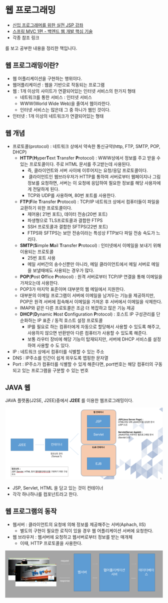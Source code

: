 #  웹 프로그래밍

- [신입 프로그래머를 위한 실전 JSP 강좌](https://www.inflearn.com/course/%EC%8B%A4%EC%A0%84-jsp-%EA%B0%95%EC%A2%8C/)
- [스프링 MVC 1편 - 백엔드 웹 개발 핵심 기술](https://inf.run/pYeB)
- 각종 참조 링크

를 보고 공부한 내용을 정리한 책입니다.


## 웹 프로그래밍이란?

- 웹 어플리케이션을 구현하는 행위이다.
- 웹어플리케이션 : 웹을 기반으로 작동되는 프로그램
- 웹 : 1개 이상의 사이트가 연결되어있는 인터넷 서비스의 한가지 형태
  - 네트워크를 통한 서비스 : 인터넷 서비스
  - WWW(World Wide Web)을 줄여서 웹이라한다.
  - 인터넷 서비스는 많은데 그 중 하나가 웹인 것이다.
- 인터넷 : 1개 이상의 네트워크가 연결되어있는 형태



## 웹 개념

- 프로토콜(protocol) : 네트워크 상에서 약속한 통신규약(http, FTP, SMTP, POP, DHCP)
  - **HTTP**(**H**yper**T**ext **T**ransfer **P**rotocol) : WWW상에서 정보를 주고 받을 수 있는 프로토콜이다. 주로 HTML 문서를 주고받는데 사용된다.
    - 즉, 클라이언트와 서버 사이에 이루어지는 요청/응답 프로토콜이다.
    -  클라이언트인 웹브라우저가 HTTP를 통하여 서버로부터 웹페이지나 그림 정보를 요청하면, 서버는 이 요청에 응답하여 필요한 정보를 해당 사용자에게 전달하게 된다. 
    - TCP와 UDP를 사용하며, 80번 포트를 사용한다.
  - **FTP**(**F**ile **T**ransfer **P**rotocol) : TCP/IP 네트워크 상에서 컴퓨터들이 파일을 교환하기 위한 프로토콜이다.
    - 제어용( 21번 포트), 데이터 전송(20번 포트)
    - 파생형으로 TLS프로토콜과 결합한 FTPS
    - SSH 프로토콜과 결합한 SFTPS(22번 포트)
    - FTPS와 SFTPS는 보안 전송이라는 특성상 FTP보다 파일 전송 속도가 느리다.
  - **SMTP**(**S**imple **M**ail **T**ransfer **P**rotocol) : 인터넷에서 이메일을 보내기 위해 이용되는 프로토콜
    - 25번 포트 사용
    - 메일 서버간의 송수신뿐만 아니라, 메일 클라이언트에서 메일 서버로 메일을 보낼때에도 사용되는 경우가 많다.
  -  **POP**(**P**ost **O**ffice **P**rotocol) : 원격 서버로부터   TCP/IP 연결을 통해 이메일을 가져오는데 사용한다. 
    - POP3가 마지막 표준이며 대부분의 웹 메일에서 지원한다.
    - 대부분의 이메일 프로그램이 서버에 이메일을 남겨두는 기능을 제공하지만, POP은 원격 서버에 접속해서 이메일을 가져온 후 서버에서 이메일을 삭제한다.
    - IMAP와 같은 다른 프로토콜은 조금 더 복잡하고 많은 기능 제공
  - **DHCP**(**D**ynamic **H**ost **C**onfiguration **P**rotocol) : 호스트 IP 구성관리를 단순화하는 IP 표준  / 동적 호스트 설정 프로토콜
    - IP를 필요로 하는 컴퓨터에게 자동으로 할당해서 사용할 수 있도록 해주고, 사용하지 않으면 반환받아 다른 컴퓨터가 사용할 수 있도록 해준다.
    - 보통 라우터 장비에 해당 기능이 탑재되지만, 서버에 DHCP 서비스를 설정하여 사용할 수 도 있다.
- IP : 네트워크 상에서 컴퓨터를 식별할 수 있는 주소
- DNS : IP주소를 인간이 쉽게 외우도록 맵핑한 문자열
- Port : IP주소가 컴퓨터를 식별할 수 있게 해준다면, port번호는 해당 컴퓨터의 구동되고 있는 프로그램을 구분할 수 있는 번호

## JAVA 웹

JAVA 플랫폼(J2SE, J2EE)중에서 **J2EE** 를 이용한 웹프로그래밍이다.

![](images/1.png)

- JSP, Servlet, HTML 을 담고 있는 것이 컨테이너
- 각각 하나하나를 컴포넌트라고 한다.



## 웹 프로그램의 동작

- 웹서버 : 클라이언트의 요청에 의해 정보를 제공해주는 서버(Aphach, IIS)
  - 별도의 구현이 필요한 로직이 있을 경우 웹 어플리케이션 서버에 요청한다.
- 웹 브라우저 : 웹서버에 요청하고 웹서버로부터 정보를 받는 매개체
  - 이때, HTTP 프로토콜을 사용한다.

![](images/2.png)

